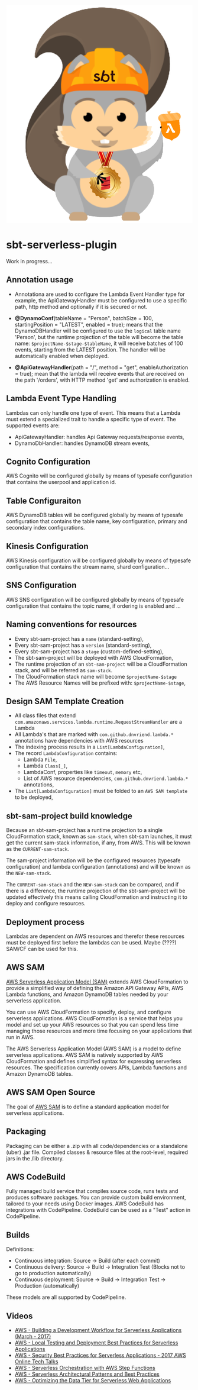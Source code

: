 ![Logo image](img/sbtscalasamlogo.png)

# sbt-serverless-plugin
Work in progress...

## Annotation usage
- Annotationa are used to configure the Lambda Event Handler type for example, the ApiGatewayHandler must be configured to use a specific path, http method and optionally if it is secured or not.

- __@DynamoConf__(tableName = "Person", batchSize = 100, startingPosition = "LATEST", enabled = true); means that the DynamoDBHandler will be configured to use the `logical` table name 'Person', but the runtime projection of the table will become the table name: `$projectName-$stage-$tableName`, it will receive batches of 100 events, starting from the LATEST position. The handler will be automatically enabled when deployed.
- __@ApiGatewayHandler__(path = "/", method = "get", enableAuthorization = true); mean that the lambda will receive events that are received on the path '/orders', with HTTP method 'get' and authorization is enabled.

## Lambda Event Type Handling
Lambdas can only handle one type of event. This means that a Lambda must extend a specialized trait to handle a specific type of event. The supported events are:

- ApiGatewayHandler: handles Api Gateway requests/response events,
- DynamoDbHandler: handles DynamoDB stream events,

## Cognito Configuration
AWS Cognito will be configured globally by means of typesafe configuration that contains the userpool and application id.

## Table Configuraiton
AWS DynamoDB tables will be configured globally by means of typesafe configuration that contains the table name, key configuration, primary and secondary index configurations.

## Kinesis Configuration
AWS Kinesis configuration will be configured globally by means of typesafe configuration that contains the stream name, shard configuration...

## SNS Configuration
AWS SNS configuration will be configured globally by means of typesafe configuration that contains the topic name, if ordering is enabled and ...

## Naming conventions for resources
- Every sbt-sam-project has a `name` (standard-setting),
- Every sbt-sam-project has a `version` (standard-setting),
- Every sbt-sam-project has a `stage` (custom-defined-setting),
- The sbt-sam-project will be deployed with AWS CloudFormation,
- The runtime projection of an `sbt-sam-project` will be a CloudFormation stack, and will be referred as `sam-stack`.
- The CloudFormation stack name will become `$projectName-$stage`
- The AWS Resource Names will be prefixed with: `$projectName-$stage`,

## Design SAM Template Creation
- All class files that extend `com.amazonaws.services.lambda.runtime.RequestStreamHandler` are a Lambda
- All Lambda's that are marked with `com.github.dnvriend.lambda.*` annotations have dependencies with AWS resources
- The indexing process results in a `List[LambdaConfiguration]`,
- The record `LambdaConfiguration` contains:
  - Lambda `File`,
  - Lambda `Class[_]`,
  - LambdaConf, properties like `timeout`, `memory` etc,
  - List of AWS resource dependencies, `com.github.dnvriend.lambda.*` annotations,
- The `List[LambdaConfiguration]` must be folded to an `AWS SAM template` to be deployed,

## sbt-sam-project build knowledge
Because an sbt-sam-project has a runtime projection to a single CloudFormation stack, known as `sam-stack`, when sbt-sam launches, it must get the current sam-stack information, if any, from AWS. This will be known as the `CURRENT-sam-stack`.

The sam-project information will be the configured resources (typesafe configuration) and lambda configuration (annotations) and will be known as the `NEW-sam-stack`.

The `CURRENT-sam-stack` and the `NEW-sam-stack` can be compared, and if there is a difference, the runtime projection of the sbt-sam-project will be updated effectively this means calling CloudFormation and instructing it to deploy and configure resources.

## Deployment process
Lambdas are dependent on AWS resources and therefor these resources must be deployed first before the lambdas can be used. Maybe (????) SAM/CF can be used for this.

## AWS SAM
[AWS Serverless Application Model (SAM)](http://docs.aws.amazon.com/lambda/latest/dg/deploying-lambda-apps.html) extends AWS CloudFormation to provide a simplified way of defining the Amazon API Gateway APIs, AWS Lambda functions, and Amazon DynamoDB tables needed by your serverless application.

You can use AWS CloudFormation to specify, deploy, and configure serverless applications. AWS CloudFormation is a service that helps you model and set up your AWS resources so that you can spend less time managing those resources and more time focusing on your applications that run in AWS.

The AWS Serverless Application Model (AWS SAM) is a model to define serverless applications. AWS SAM is natively supported by AWS CloudFormation and defines simplified syntax for expressing serverless resources. The specification currently covers APIs, Lambda functions and Amazon DynamoDB tables.

## AWS SAM Open Source
The goal of [AWS SAM](https://github.com/awslabs/serverless-application-model) is to define a standard application model for serverless applications.

## Packaging
Packaging can be either a .zip with all code/dependencies or a standalone (uber) .jar file. Compiled classes & resource files at the root-level, required jars in the /lib directory.

## AWS CodeBuild
Fully managed build service that compiles source code, runs tests and produces software packages. You can provide custom build environment, tailored to your needs using Docker images. AWS CodeBuild has integrations with CodePipeline. CodeBuild can be used as a "Test" action in CodePipeline.

## Builds
Definitions:
- Continuous integration: Source -> Build (after each commit)
- Continuous delivery: Source -> Build -> Integration Test (Blocks not to go to production automatically)
- Continuous deployment: Source -> Build -> Integration Test -> Production (automatically)

These models are all supported by CodePipeline.

## Videos
- [AWS - Building a Development Workflow for Serverless Applications (March - 2017)](https://www.youtube.com/watch?v=e3lreqpWN0A)
- [AWS - Local Testing and Deployment Best Practices for Serverless Applications](https://www.youtube.com/watch?v=QRSc1dL-I4U)
- [AWS - Security Best Practices for Serverless Applications - 2017 AWS Online Tech Talks](https://www.youtube.com/watch?v=AV24RTvbgWA)
- [AWS - Serverless Orchestration with AWS Step Functions](https://www.youtube.com/watch?v=8rmgF-SbcIk)
- [AWS -  Serverless Architectural Patterns and Best Practices](https://www.youtube.com/watch?v=b7UMoc1iUYw)
- [AWS - Optimizing the Data Tier for Serverless Web Applications](https://www.youtube.com/watch?v=BG_xi6ACm5I)
